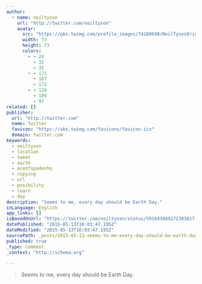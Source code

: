 ```yaml
---
author:
  - name: neiltyson
    url: "http://twitter.com/neiltyson"
    avatar:
      src: "https://pbs.twimg.com/profile_images/74188698/NeilTysonOriginsA-Crop_bigger.jpg"
      width: 73
      height: 73
      colors:
        - - 24
          - 32
          - 35
        - - 171
          - 167
          - 172
        - - 124
          - 109
          - 97
related: []
publisher:
  url: "http://twitter.com"
  name: Twitter
  favicon: "https://abs.twimg.com/favicons/favicon.ico"
  domain: twitter.com
keywords:
  - neiltyson
  - location
  - tweet
  - earth
  - aceofspadeshq
  - copying
  - url
  - posibility
  - learn
  - day
description: "Seems to me, every day should be Earth Day."
inLanguage: English
app_links: []
isBasedOnUrl: "https://twitter.com/neiltyson/status/591043049272303617?lang=en"
datePublished: "2015-05-13T16:03:47.195Z"
dateModified: "2015-05-13T16:03:47.195Z"
sourcePath: _posts/2015-05-13-seems-to-me-every-day-should-be-earth-day.md
published: true
_type: Comment
_context: "http://schema.org"

---
```

> Seems to me&comma; every day should be Earth Day&period;